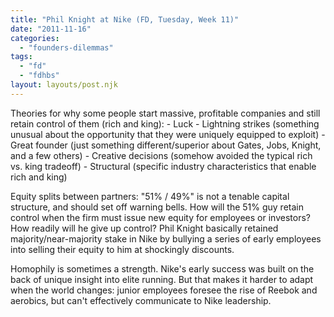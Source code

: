 ```yaml
---
title: "Phil Knight at Nike (FD, Tuesday, Week 11)"
date: "2011-11-16"
categories: 
  - "founders-dilemmas"
tags: 
  - "fd"
  - "fdhbs"
layout: layouts/post.njk
---
```


Theories for why some people start massive, profitable companies and still retain control of them (rich and king): - Luck - Lightning strikes (something unusual about the opportunity that they were uniquely equipped to exploit) - Great founder (just something different/superior about Gates, Jobs, Knight, and a few others) - Creative decisions (somehow avoided the typical rich vs. king tradeoff) - Structural (specific industry characteristics that enable rich and king)

Equity splits between partners: "51% / 49%" is not a tenable capital structure, and should set off warning bells. How will the 51% guy retain control when the firm must issue new equity for employees or investors? How readily will he give up control? Phil Knight basically retained majority/near-majority stake in Nike by bullying a series of early employees into selling their equity to him at shockingly discounts.

Homophily is sometimes a strength. Nike's early success was built on the back of unique insight into elite running. But that makes it harder to adapt when the world changes: junior employees foresee the rise of Reebok and aerobics, but can't effectively communicate to Nike leadership.
